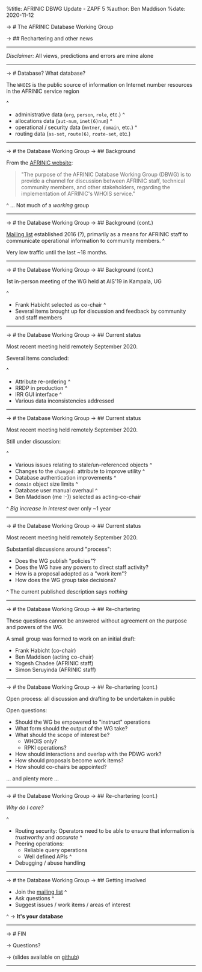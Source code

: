%title: AFRINIC DBWG Update - ZAPF 5
%author: Ben Maddison
%date: 2020-11-12

-> # The AFRINIC Database Working Group

-> ## Rechartering and other news

---

*Disclaimer:*
All views, predictions and errors are mine alone

---

-> # Database? What database?

The `WHOIS` is the public source of information on
Internet number resources in the AFRINIC service region

^
- administrative data (`org`, `person`, `role`, etc.)
^
- allocations data (`aut-num`, `inet(6)num`)
^
- operational / security data (`mntner`, `domain`, etc.)
^
- routing data (`as-set`, `route(6)`, `route-set`, etc.)

---

-> # the Database Working Group
-> ## Background

From the [AFRINIC website](https://www.afrinic.net/committees/database-wg):

> "The purpose of the AFRINIC Database Working Group (DBWG)
> is to provide a channel for discussion between AFRINIC staff,
> technical community members, and other stakeholders,
> regarding the implementation of AFRINIC's WHOIS service." 

^
... Not much of a *working* group

---

-> # the Database Working Group
-> ## Background (cont.)

[Mailing list](https://www.afrinic.net/committees/database-wg) established 2016 (?),
primarily as a means for AFRINIC staff to communicate
operational information to community members.
^

Very low traffic until the last ~18 months.

---

-> # the Database Working Group
-> ## Background (cont.)

1st in-person meeting of the WG held at AIS'19 in Kampala, UG

^
- Frank Habicht selected as co-chair
^
- Several items brought up for discussion and feedback 
  by community and staff members

---

-> # the Database Working Group
-> ## Current status

Most recent meeting held remotely September 2020.

Several items concluded:

^
- Attribute re-ordering
^
- RRDP in production
^
- IRR GUI interface
^
- Various data inconsistencies addressed

---

-> # the Database Working Group
-> ## Current status

Most recent meeting held remotely September 2020.

Still under discussion:

^
- Various issues relating to stale/un-referenced objects
^
- Changes to the `changed:` attribute to improve utility
^
- Database authentication improvements
^
- `domain` object size limits
^
- Database user manual overhaul
^
- Ben Maddison (me :-)) selected as acting-co-chair

^
*Big increase in interest* over only ~1 year

---

-> # the Database Working Group
-> ## Current status

Most recent meeting held remotely September 2020.

Substantial discussions around "process":

- Does the WG publish "policies"?
- Does the WG have any powers to direct staff activity?
- How is a proposal adopted as a "work item"?
- How does the WG group take decisions?

^
The current published description says *nothing*

---

-> # the Database Working Group
-> ## Re-chartering

These questions cannot be answered without agreement on
the purpose and powers of the WG.

A small group was formed to work on an initial draft:

- Frank Habicht (co-chair)
- Ben Maddison (acting co-chair)
- Yogesh Chadee (AFRINIC staff)
- Simon Seruyinda (AFRINIC staff)

---

-> # the Database Working Group
-> ## Re-chartering (cont.)

Open process: all discussion and drafting to be undertaken
in public

Open questions:

- Should the WG be empowered to "instruct" operations
- What form should the output of the WG take?
- What should the scope of interest be?
  - WHOIS only?
  - RPKI operations?
- How should interactions and overlap with the PDWG work?
- How should proposals become work items?
- How should co-chairs be appointed?

... and plenty more ...

---

-> # the Database Working Group
-> ## Re-chartering (cont.)

*Why do I care?*

^
- Routing security:
  Operators need to be able to ensure that information
  is *trustworthy* and *accurate*
^
- Peering operations:
  - Reliable query operations
  - Well defined APIs
^
- Debugging / abuse handling

---

-> # the Database Working Group
-> ## Getting involved

- Join the [mailing list](https://lists.afrinic.net/pipermail/dbwg/)
^
- Ask questions
^
- Suggest issues / work items / areas of interest

^
-> **It's your database**

---

-> # FIN

-> Questions?

-> (slides available on [github](https://github.com/benmaddison/zapf5-dbwg))

---
